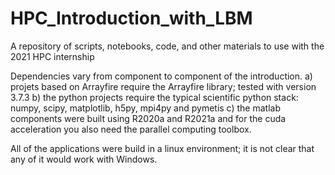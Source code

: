 # HPC_Introduction_with_LBM
A repository of scripts, notebooks, code, and other materials to use with the 2021 HPC internship

Dependencies vary from component to component of the introduction. 
a) projets based on Arrayfire require the Arrayfire library; tested with version 3.7.3
b) the python projects require the typical scientific python stack: numpy, scipy, matplotlib, h5py, mpi4py and pymetis
c) the matlab components were built using R2020a and R2021a and for the cuda acceleration you also need the parallel computing toolbox.

All of the applications were build in a linux environment; it is not clear that any of it would work with Windows.

